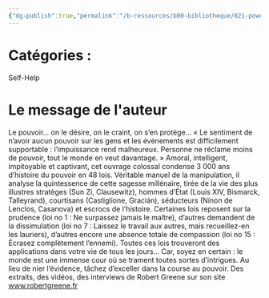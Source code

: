 ```yaml
---
{"dg-publish":true,"permalink":"/b-ressources/b00-bibliotheque/021-power-les-48-lois-du-pouvoir-robert-greene/","title":"Power, les 48 lois du pouvoir","tags":["📓Book"],"noteIcon":""}
---
```



# Catégories : 
Self-Help

# Le message de l'auteur
Le pouvoir... on le désire, on le craint, on s’en protège... « Le sentiment de n’avoir aucun pouvoir sur les gens et les événements est difficilement supportable : l’impuissance rend malheureux. Personne ne réclame moins de pouvoir, tout le monde en veut davantage. » Amoral, intelligent, impitoyable et captivant, cet ouvrage colossal condense 3 000 ans d’histoire du pouvoir en 48 lois. Véritable manuel de la manipulation, il analyse la quintessence de cette sagesse millénaire, tirée de la vie des plus illustres stratèges (Sun Zi, Clausewitz), hommes d’État (Louis XIV, Bismarck, Talleyrand), courtisans (Castiglione, Gracián), séducteurs (Ninon de Lenclos, Casanova) et escrocs de l’histoire. Certaines lois reposent sur la prudence (loi no 1 : Ne surpassez jamais le maître), d’autres demandent de la dissimulation (loi no 7 : Laissez le travail aux autres, mais recueillez-en les lauriers), d’autres encore une absence totale de compassion (loi no 15 : Écrasez complètement l’ennemi). Toutes ces lois trouveront des applications dans votre vie de tous les jours... Car, soyez en certain : le monde est une immense cour où se trament toutes sortes d’intrigues. Au lieu de nier l’évidence, tâchez d’exceller dans la course au pouvoir. Des extraits, des vidéos, des interviews de Robert Greene sur son site www.robertgreene.fr